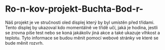 # Ro-n-kov-projekt-Buchta-Bod-r-
Náš projekt je ve stručnosti oled displej který by byl umístěn před třídami. Tento displej by ukazoval kdo momentálně ve třídě učí, jaká je hodina, jestli se zrovna píše test nebo se koná jakákoliv jiná akce a také ukazuje vlhkost a teplotu. Tyto informace se budou měnit pomocí webové stránky ve které se bude měnit rozvrh.
